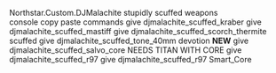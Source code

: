 Northstar.Custom.DJMalachite
stupidly scuffed weapons  
console copy paste commands
give djmalachite_scuffed_kraber
give djmalachite_scuffed_mastiff
give djmalachite_scuffed_scorch_thermite scuffed
give djmalachite_scuffed_tone_40mm devotion
**NEW**
give djmalachite_scuffed_salvo_core NEEDS TITAN WITH CORE
give djmalachite_scuffed_r97 
give djmalachite_scuffed_r97 Smart_Core


